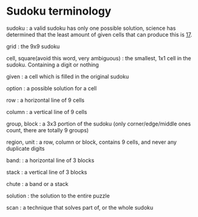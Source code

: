 # Sudoku terminology

sudoku
: a valid sudoku has only one possible solution, science has determined
that the least amount of given cells that can produce this is [17](http://arxiv.org/abs/1201.0749).

grid
: the 9x9 sudoku

cell, square(avoid this word, very ambiguous)
: the smallest, 1x1 cell in the sudoku. Containing a digit or nothing

given
: a cell which is filled in the original sudoku

option
: a possible solution for a cell

row
: a horizontal line of 9 cells

column
: a vertical line of 9 cells

group, block
: a 3x3 portion of the sudoku (only corner/edge/middle ones count, there are totally 9 groups)

region, unit
: a row, column or block, contains 9 cells, and never any duplicate digits

band:
: a horizontal line of 3 blocks

stack
: a vertical line of 3 blocks

chute
: a band or a stack

solution
: the solution to the entire puzzle

scan
: a technique that solves part of, or the whole sudoku
